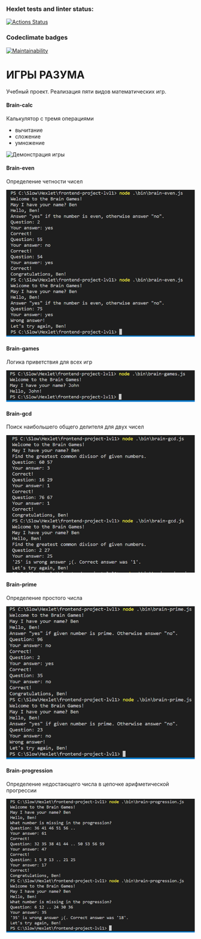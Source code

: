 ### Hexlet tests and linter status:
[![Actions Status](https://github.com/yaroslavkardanets/frontend-project-lvl1/workflows/hexlet-check/badge.svg)](https://github.com/yaroslavkardanets/frontend-project-lvl1/actions)

### Codeclimate badges
[![Maintainability](https://api.codeclimate.com/v1/badges/c3a79baac65d6e129ca8/maintainability)](https://codeclimate.com/github/yaroslavkardanets/frontend-project-lvl1/maintainability)

# ИГРЫ РАЗУМА
Учебный проект. Реализация пяти видов математических игр.

#### Brain-calc
Калькулятор с тремя операциями 
* вычитание
* сложение
* умножение

![Демонстрация игры](<img src="./images/brain-calc-01.png" alt='game'>)

#### Brain-even
Определение четности чисел

![Демонстрация игры](images/brain-even-01.png)

#### Brain-games
Логика приветствия для всех игр

![Демонстрация](images/brain-games-01.png)

#### Brain-gcd
Поиск наибольшего общего делителя для двух чисел

![Демонстрация игры](images/brain-gcd-01.png)

#### Brain-prime
Определение простого числа

![Демонстрация игры](images/brain-prime-01.png)

#### Brain-progression
Определение недостающего числа в цепочке арифметической прогрессии

![Демонстрация игры](images/brain-progression-01.png)